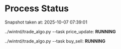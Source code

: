 # Process Status

Snapshot taken at: 2025-10-07 07:39:01

../wintrd/trade_algo.py --task price_update: **RUNNING**

../wintrd/trade_algo.py --task buy_sell: **RUNNING**

